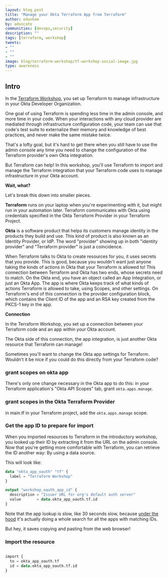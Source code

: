 ```yaml
---
layout: blog_post
title: "Manage your Okta Terraform App from Terraform"
author: edunham
by: advocate
communities: [devops,security]
description: ""
tags: [terraform, workshop]
tweets:
- ""
- ""
- ""
image: blog/terraform-workshop/tf-workshop-social-image.jpg
type: awareness
---
```


## Intro
In the [Terraform Workshop](), you set up Terraform to manage infrastructure in your Okta Developer Organization. 

One goal of using Terraform is spending less time in the admin console, and more time in your code. When your interactions with any cloud provider are mediated through infrastructure configuration code, your team can use that code's test suite to externalize their memory and knowledge of best practices, and never make the same mistake twice. 

That's a lofty goal, but it's hard to get there when you still have to use the admin console any time you need to change the configuration of the Terraform provider's own Okta integration. 

But Terraform can help! In this workshop, you'll use Terraform to import and manage the Terraform integration that your Terraform code uses to manage infrastructure in your Okta account. 

**Wait, what?**

Let's break this down into smaller pieces. 

**Terraform** runs on your laptop when you're experimenting with it, but might run in your automation later. Terraform communicates with Okta using credentials specified in the Okta Terraform Provider in your Terraform Project. 

**Okta** is a software product that helps its customers manage identity in the products they build and use. This kind of product is also known as an Identity Provider, or IdP. The word "provider" showing up in both "identity provider" and "Terraform provider" is just a coincidence. 

When Terraform talks to Okta to create resources for you, it uses secrets that you provide. This is good, because you wouldn't want just anyone taking the kinds of actions in Okta that your Terraform is allowed to! This connection between Terraform and Okta has two ends, whose secrets need to match. On the Okta end, you have an object called an App Integration, or just an Okta App. The app is where Okta keeps track of what kinds of actions Terraform is allowed to take, using Scopes, and other settings. On Terraform's end of this connection is the provider configuration block, which contains the Client ID of the app and an RSA key created from the PKCS-1 key in the app. 

**Connection**

In the Terraform Workshop, you set up a connection between your Terraform code and an app within your Okta account. 

The Okta side of this connection, the app integration, is just another Okta resource that Terraform can manage! 

Sometimes you'll want to change the Okta app settings for Terraform. Wouldn't it be nice if you could do this directly from your Terraform code? 

### grant scopes on okta app

There's only one change necessary in the Okta app to do this: in your Terraform application's "Okta API Scopes" tab, grant `okta.apps.manage`. 

### grant scopes in the Okta Terraform Provider

in main.tf in your Terraform project, add the `okta.apps.manage` scope. 

### Get the app ID to prepare for import

When you imported resources to Terraform in the introductory workshop, you looked up their ID by extracting it from the URL on the admin console. Now that you're getting more comfortable with Terraform, you can retrieve the ID another way: By using a data source. 

This will look like: 

```tf
data "okta_app_oauth" "tf" {
  label = "Terraform Workshop"
}

output "workshop_oauth_app_id" {
  description = "Issuer URL for org's default auth server"
  value       = data.okta_app_oauth.tf.id
}

```
Note that the app lookup is slow, like 30 seconds slow, because [under the hood](https://developer.okta.com/docs/reference/api/apps/#list-applications) it's actually doing a whole search for all the apps with matching IDs. 

But hey, it saves copying and pasting from the web browser!

### Import the resource

```tf

import {
  to = okta_app_oauth.tf
  id = data.okta_app_oauth.tf.id
}
```